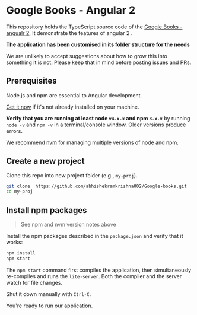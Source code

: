 # Google Books - Angular 2

This repository holds the TypeScript source code of the [Google Books - angualr 2](https://angular.io/docs/ts/latest/quickstart.html),
It demonstrate the features of angular 2 .


**The application has been customised in its folder structure for the needs**

We are unlikely to accept suggestions about how to grow this into something it is not.
Please keep that in mind before posting issues and PRs.

## Prerequisites

Node.js and npm are essential to Angular development. 
    
<a href="https://docs.npmjs.com/getting-started/installing-node" target="_blank" title="Installing Node.js and updating npm">
Get it now</a> if it's not already installed on your machine.
 
**Verify that you are running at least node `v4.x.x` and npm `3.x.x`**
by running `node -v` and `npm -v` in a terminal/console window.
Older versions produce errors.

We recommend [nvm](https://github.com/creationix/nvm) for managing multiple versions of node and npm.

## Create a new project 

Clone this repo into new project folder (e.g., `my-proj`).
```bash
git clone  https://github.com/abhishekramkrishna002/Google-books.git
cd my-proj
```




## Install npm packages

> See npm and nvm version notes above

Install the npm packages described in the `package.json` and verify that it works:

```bash
npm install
npm start
```

The `npm start` command first compiles the application, 
then simultaneously re-compiles and runs the `lite-server`.
Both the compiler and the server watch for file changes.

Shut it down manually with `Ctrl-C`.

You're ready to run our application.

